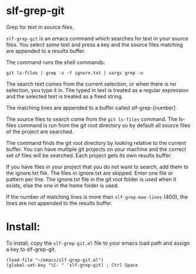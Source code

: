 # slf-grep-git
Grep for text in source files.

`slf-grep-git` is an emacs command which searches for text in your
source files. You select some text and press a key and the source
files matching are appended to a results buffer.

The command runs the shell commands:

    git ls-files | grep -v -f ignore.txt | xargs grep -n

The search text comes from the current selection, or when there is no
selection, you type it in. The typed in text is treated as a
regular expression and the selected text is treated as a fixed
string.

The matching lines are appended to a buffer called slf-grep-[number].

The source files to search come from the `git ls-files`
command. The ls-files command is run from the git root directory
so by default all source files of the project are searched.

The command finds the git root directory by looking relative to
the current buffer. You can have multiple git projects on your
machine and the correct set of files will be searched. Each
project gets its own results buffer.

If you have files in your project that you do not want to search,
add them to the ignore.txt file. The files in ignore.txt are
skipped. Enter one file or pattern per line. The ignore.txt file
in the git root folder is used when it exists, else the one in
the home folder is used.

If the number of matching lines is more than
`slf-grep-max-lines` (400), the lines are not appended to the
results buffer.


Install:
========

To install, copy the `slf-grep-git.el` file to your emacs load path
and assign a key to slf-grep-git.

    (load-file "~/emacs/slf-grep-git.el")
    (global-set-key "\C- " 'slf-grep-git) ; Ctrl Space

